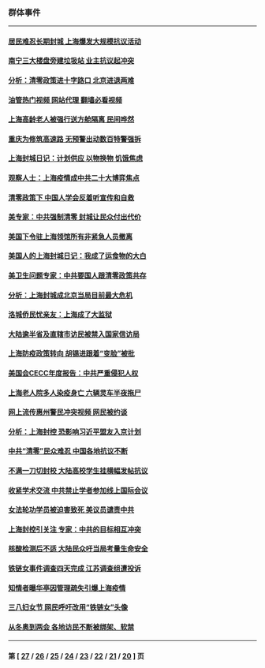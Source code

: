 ### 群体事件
---
#### [居民难忍长期封城 上海爆发大规模抗议活动](../../pages/ncid279/n13724894.md?05060845) 
#### [南宁三大楼盘旁建垃圾站 业主抗议起冲突](../../pages/ncid279/n13723244.md?05060845) 
#### [分析：清零政策进十字路口 北京进退两难](../../pages/ncid279/n13722760.md?05060845) 
#### [油管热门视频 网站代理 翻墙必看视频](http://209.222.30.114:81/youtube.html?05060845)
#### [上海高龄老人被强行送方舱隔离 民间哗然](../../pages/ncid279/n13717318.md?05060845) 
#### [重庆为修筑高速路 无预警出动数百特警强拆](../../pages/ncid279/n13716893.md?05060845) 
#### [上海封城日记：计划供应 以物换物 饥饿焦虑](../../pages/ncid279/n13715646.md?05060845) 
#### [观察人士：上海疫情成中共二十大博弈焦点](../../pages/ncid279/n13713349.md?05060845) 
#### [清零政策下 中国人学会反着听宣传和自救](../../pages/ncid279/n13711002.md?05060845) 
#### [美专家：中共强制清零 封城让民众付出代价](../../pages/ncid279/n13709482.md?05060845) 
#### [美国下令驻上海领馆所有非紧急人员撤离](../../pages/ncid279/n13709373.md?05060845) 
#### [美国人的上海封城日记：我成了运食物的大白](../../pages/ncid279/n13707573.md?05060845) 
#### [美卫生问题专家：中共要国人跟清零政策共存](../../pages/ncid279/n13705925.md?05060845) 
#### [分析：上海封城成北京当局目前最大危机](../../pages/ncid279/n13702771.md?05060845) 
#### [洛城侨民忧亲友：上海成了大监狱](../../pages/ncid279/n13693937.md?05060845) 
#### [大陆逾半省及直辖市访民被禁入国家信访局](../../pages/ncid279/n13689201.md?05060845) 
#### [上海防疫政策转向 胡锡进跟着“变脸”被批](../../pages/ncid279/n13688098.md?05060845) 
#### [美国会CECC年度报告：中共严重侵犯人权](../../pages/ncid279/n13687784.md?05060845) 
#### [上海老人院多人染疫身亡 六辆灵车半夜拖尸](../../pages/ncid279/n13687060.md?05060845) 
#### [网上流传惠州警民冲突视频 网民被约谈](../../pages/ncid279/n13687562.md?05060845) 
#### [分析：上海封控 恐影响习近平盟友入京计划](../../pages/ncid279/n13686881.md?05060845) 
#### [中共“清零”民众难忍 中国各地抗议不断](../../pages/ncid279/n13685186.md?05060845) 
#### [不满一刀切封校 大陆高校学生挂横幅发帖抗议](../../pages/ncid279/n13683669.md?05060845) 
#### [收紧学术交流 中共禁止学者参加线上国际会议](../../pages/ncid279/n13684255.md?05060845) 
#### [女法轮功学员被迫害致死 美议员谴责中共](../../pages/ncid279/n13682069.md?05060845) 
#### [上海封控引关注 专家：中共的目标相互冲突](../../pages/ncid279/n13679402.md?05060845) 
#### [核酸检测后不适 大陆民众吁当局考量生命安全](../../pages/ncid279/n13674223.md?05060845) 
#### [铁链女事件调查四天完成 江苏调查组遭投诉](../../pages/ncid279/n13673940.md?05060845) 
#### [知情者曝华亭因管理疏失引爆上海疫情](../../pages/ncid279/n13642418.md?05060845) 
#### [三八妇女节 网民呼吁改用“铁链女”头像](../../pages/ncid279/n13629332.md?05060845) 
#### [从冬奥到两会 各地访民不断被绑架、软禁](../../pages/ncid279/n13623432.md?05060845) 

---
#### 第 [ [27](./27.md?05060845) / [26](./26.md?05060845) / [25](./25.md?05060845) / [24](./24.md?05060845) / [23](./23.md?05060845) / [22](./22.md?05060845) / [21](./21.md?05060845) / [20](./20.md?05060845) ] 页
